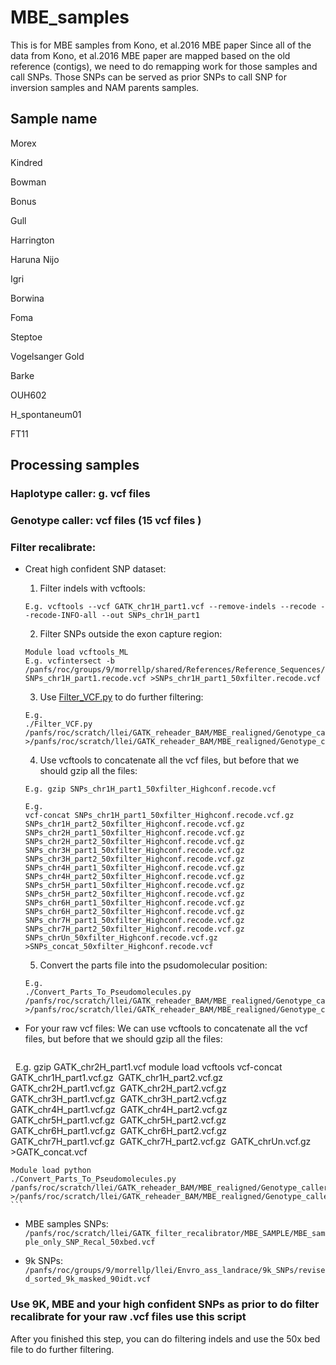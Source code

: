 # MBE_samples
This is for MBE samples from Kono, et al.2016 MBE paper
Since all of the data from Kono, et al.2016 MBE paper are mapped based on the old reference (contigs), we need to do remapping work
for those samples and call SNPs. Those SNPs can be served as prior SNPs to call SNP for inversion samples and NAM parents samples.

## Sample name

Morex

Kindred

Bowman

Bonus

Gull

Harrington

Haruna Nijo

Igri

Borwina

Foma

Steptoe

Vogelsanger Gold

Barke

OUH602

H_spontaneum01

FT11

##   Processing samples
### Haplotype caller:  g. vcf files

### Genotype caller: vcf files (15 vcf files )

### Filter recalibrate:

-   Creat high confident SNP dataset:

	1. Filter indels with vcftools:
    ```
	E.g. vcftools --vcf GATK_chr1H_part1.vcf --remove-indels --recode --recode-INFO-all --out SNPs_chr1H_part1
    ```
	2. Filter SNPs outside the exon capture region:
    ```
    Module load vcftools_ML
	E.g. vcfintersect -b /panfs/roc/groups/9/morrellp/shared/References/Reference_Sequences/Barley/Morex/captured_50x_partsRef.bed SNPs_chr1H_part1.recode.vcf >SNPs_chr1H_part1_50xfilter.recode.vcf
    ```
	3. Use [Filter_VCF.py](https://github.com/TomJKono/Misc_Utils/blob/master/Filter_VCF.py) to do further filtering:
    ```
	E.g. 
	./Filter_VCF.py /panfs/roc/scratch/llei/GATK_reheader_BAM/MBE_realigned/Genotype_caller/SNPs_chr1H_part1_50xfilter.recode.vcf >/panfs/roc/scratch/llei/GATK_reheader_BAM/MBE_realigned/Genotype_caller/High_confidentVCF/SNPs_chr1H_part1_50xfilter_Highconf.recode.vcf
    ```
	4. Use vcftools to concatenate all the vcf files, but before that we should gzip all the files: 
    ```
	E.g. gzip SNPs_chr1H_part1_50xfilter_Highconf.recode.vcf

	E.g. 
	vcf-concat SNPs_chr1H_part1_50xfilter_Highconf.recode.vcf.gz SNPs_chr1H_part2_50xfilter_Highconf.recode.vcf.gz SNPs_chr2H_part1_50xfilter_Highconf.recode.vcf.gz SNPs_chr2H_part2_50xfilter_Highconf.recode.vcf.gz SNPs_chr3H_part1_50xfilter_Highconf.recode.vcf.gz SNPs_chr3H_part2_50xfilter_Highconf.recode.vcf.gz SNPs_chr4H_part1_50xfilter_Highconf.recode.vcf.gz SNPs_chr4H_part2_50xfilter_Highconf.recode.vcf.gz SNPs_chr5H_part1_50xfilter_Highconf.recode.vcf.gz SNPs_chr5H_part2_50xfilter_Highconf.recode.vcf.gz SNPs_chr6H_part1_50xfilter_Highconf.recode.vcf.gz SNPs_chr6H_part2_50xfilter_Highconf.recode.vcf.gz SNPs_chr7H_part1_50xfilter_Highconf.recode.vcf.gz SNPs_chr7H_part2_50xfilter_Highconf.recode.vcf.gz SNPs_chrUn_50xfilter_Highconf.recode.vcf.gz >SNPs_concat_50xfilter_Highconf.recode.vcf
    ```
	5. Convert the parts file into the psudomolecular position:
    ```
	E.g. 
	./Convert_Parts_To_Pseudomolecules.py /panfs/roc/scratch/llei/GATK_reheader_BAM/MBE_realigned/Genotype_caller/High_confidentVCF/SNPs_concat_50xfilter_Highconf.recode.vcf  >/panfs/roc/scratch/llei/GATK_reheader_BAM/MBE_realigned/Genotype_caller/High_confidentVCF/SNPs_concat_Parts_To_Pseudomolecules_50xfilter_Highconf.recode.vcf
    ```
-   For your raw vcf files:
    We can use vcftools to concatenate all the vcf files, but before that we should gzip all the files: 
    ```
    E.g. gzip GATK_chr2H_part1.vcf
    module load vcftools
    vcf-concat  GATK_chr1H_part1.vcf.gz  GATK_chr1H_part2.vcf.gz GATK_chr2H_part1.vcf.gz  GATK_chr2H_part2.vcf.gz  GATK_chr3H_part1.vcf.gz  GATK_chr3H_part2.vcf.gz  GATK_chr4H_part1.vcf.gz  GATK_chr4H_part2.vcf.gz  GATK_chr5H_part1.vcf.gz  GATK_chr5H_part2.vcf.gz  GATK_chr6H_part1.vcf.gz  GATK_chr6H_part2.vcf.gz  GATK_chr7H_part1.vcf.gz  GATK_chr7H_part2.vcf.gz  GATK_chrUn.vcf.gz >GATK_concat.vcf

    Module load python
    ./Convert_Parts_To_Pseudomolecules.py /panfs/roc/scratch/llei/GATK_reheader_BAM/MBE_realigned/Genotype_caller/GATK_concat.vcf >/panfs/roc/scratch/llei/GATK_reheader_BAM/MBE_realigned/Genotype_caller/GATK_concat_Parts_To_Pseudomolecules.vcf
    ```

-   MBE samples SNPs:
`/panfs/roc/scratch/llei/GATK_filter_recalibrator/MBE_SAMPLE/MBE_sample_only_SNP_Recal_50xbed.vcf`

- 9k SNPs:
`/panfs/roc/groups/9/morrellp/llei/Envro_ass_landrace/9k_SNPs/revised_sorted_9k_masked_90idt.vcf`

### Use 9K, MBE and your high confident SNPs as prior to do filter recalibrate for your raw .vcf files use this script

After you finished this step, you can do filtering indels and use the 50x bed file to do further filtering.